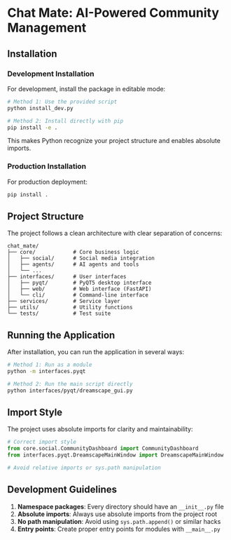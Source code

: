 # Chat Mate: AI-Powered Community Management

## Installation

### Development Installation

For development, install the package in editable mode:

```bash
# Method 1: Use the provided script
python install_dev.py

# Method 2: Install directly with pip
pip install -e .
```

This makes Python recognize your project structure and enables absolute imports.

### Production Installation

For production deployment:

```bash
pip install .
```

## Project Structure

The project follows a clean architecture with clear separation of concerns:

```
chat_mate/
├── core/            # Core business logic
│   ├── social/      # Social media integration
│   ├── agents/      # AI agents and tools
│   └── ...
├── interfaces/      # User interfaces
│   ├── pyqt/        # PyQT5 desktop interface
│   ├── web/         # Web interface (FastAPI)
│   └── cli/         # Command-line interface
├── services/        # Service layer
├── utils/           # Utility functions
└── tests/           # Test suite
```

## Running the Application

After installation, you can run the application in several ways:

```bash
# Method 1: Run as a module
python -m interfaces.pyqt

# Method 2: Run the main script directly
python interfaces/pyqt/dreamscape_gui.py
```

## Import Style

The project uses absolute imports for clarity and maintainability:

```python
# Correct import style
from core.social.CommunityDashboard import CommunityDashboard
from interfaces.pyqt.DreamscapeMainWindow import DreamscapeMainWindow

# Avoid relative imports or sys.path manipulation
```

## Development Guidelines

1. **Namespace packages**: Every directory should have an `__init__.py` file
2. **Absolute imports**: Always use absolute imports from the project root
3. **No path manipulation**: Avoid using `sys.path.append()` or similar hacks
4. **Entry points**: Create proper entry points for modules with `__main__.py` 